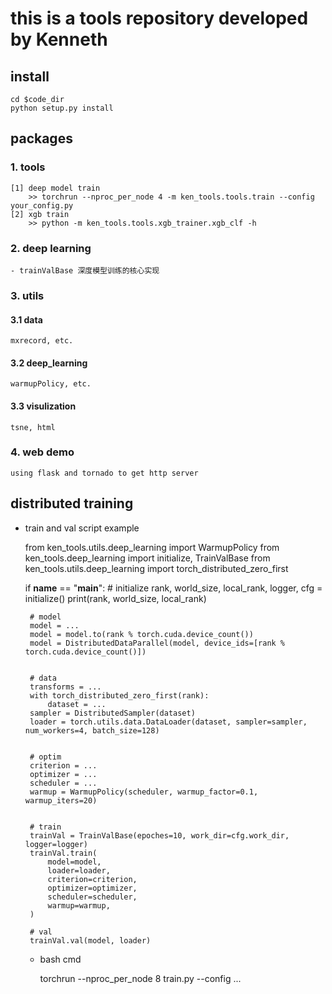 # this is a tools repository developed by Kenneth
## install
    cd $code_dir
    python setup.py install
## packages
### 1. tools
    [1] deep model train
        >> torchrun --nproc_per_node 4 -m ken_tools.tools.train --config your_config.py
    [2] xgb train
        >> python -m ken_tools.tools.xgb_trainer.xgb_clf -h
    
### 2. deep learning
    - trainValBase 深度模型训练的核心实现
 
### 3. utils
#### 3.1 data
    mxrecord, etc.
#### 3.2 deep_learning
    warmupPolicy, etc.
#### 3.3 visulization 
    tsne, html
    
### 4. web demo
    using flask and tornado to get http server
    
## distributed training 
 - train and val script example

    
    from ken_tools.utils.deep_learning import WarmupPolicy
    from ken_tools.deep_learning import initialize, TrainValBase
    from ken_tools.utils.deep_learning import torch_distributed_zero_first


    if __name__ == "__main__":
        # initialize
        rank, world_size, local_rank, logger, cfg = initialize()
        print(rank, world_size, local_rank)

        # model
        model = ...
        model = model.to(rank % torch.cuda.device_count())
        model = DistributedDataParallel(model, device_ids=[rank % torch.cuda.device_count()])


        # data
        transforms = ...
        with torch_distributed_zero_first(rank):
            dataset = ...
        sampler = DistributedSampler(dataset)
        loader = torch.utils.data.DataLoader(dataset, sampler=sampler, num_workers=4, batch_size=128)


        # optim
        criterion = ...
        optimizer = ...
        scheduler = ...
        warmup = WarmupPolicy(scheduler, warmup_factor=0.1, warmup_iters=20)


        # train
        trainVal = TrainValBase(epoches=10, work_dir=cfg.work_dir, logger=logger)
        trainVal.train(
            model=model,
            loader=loader,
            criterion=criterion,
            optimizer=optimizer,
            scheduler=scheduler,
            warmup=warmup,
        )

        # val
        trainVal.val(model, loader)
        
   - bash cmd
        
        
        torchrun --nproc_per_node 8 train.py --config ...


